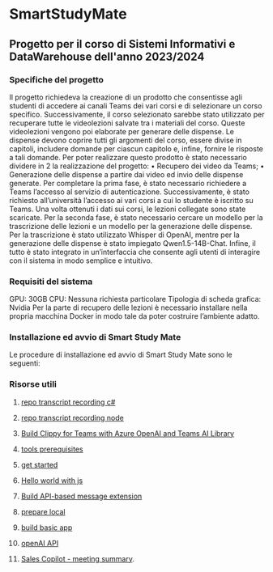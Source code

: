 # SmartStudyMate

## Progetto per il corso di Sistemi Informativi e DataWarehouse dell'anno 2023/2024

### Specifiche del progetto
Il progetto richiedeva la creazione di un prodotto che consentisse agli studenti di accedere ai canali Teams dei vari corsi e di selezionare un corso specifico. Successivamente, il corso selezionato sarebbe stato utilizzato per recuperare tutte le videolezioni salvate tra i materiali del corso. Queste videolezioni vengono poi elaborate per generare delle dispense. Le dispense devono coprire tutti gli argomenti del corso, essere divise in capitoli, includere domande per ciascun capitolo e, infine, fornire le risposte a tali domande.
Per poter realizzare questo prodotto è stato necessario dividere in 2 la realizzazione del progetto:
• Recupero dei video da Teams;
• Generazione delle dispense a partire dai video ed invio delle dispense generate.
Per completare la prima fase, è stato necessario richiedere a Teams l’accesso al servizio di autenticazione. Successivamente, è stato richiesto all’università l’accesso ai vari corsi a cui lo studente è iscritto su Teams. Una volta ottenuti i dati sui corsi, le lezioni collegate sono state scaricate.
Per la seconda fase, è stato necessario cercare un modello per la trascrizione delle lezioni e un modello per la generazione delle dispense. Per la trascrizione è stato utilizzato Whisper di OpenAI, mentre per la generazione delle dispense è stato impiegato Qwen1.5-14B-Chat.
Infine, il tutto è stato integrato in un’interfaccia che consente agli utenti di interagire con il sistema in modo semplice e intuitivo.

### Requisiti del sistema
GPU: 30GB
CPU: Nessuna richiesta particolare
Tipologia di scheda grafica: Nvidia
Per la parte di recupero delle lezioni è necessario installare nella propria macchina Docker in modo tale da poter costruire l’ambiente adatto.


### Installazione ed avvio di Smart Study Mate

Le procedure di installazione ed avvio di Smart Study Mate sono le seguenti:


### Risorse utili
 1. [repo transcript recording c#](https://github.com/OfficeDev/Microsoft-Teams-Samples/tree/main/samples/tab-meeting-transcript-recording/csharp)
2. [repo transcript recording node](https://github.com/OfficeDev/Microsoft-Teams-Samples/tree/main/samples/tab-meeting-transcript-recording/nodejs)
3. [Build Clippy for Teams with Azure OpenAI and Teams AI Library](https://www.youtube.com/watch?v=OZ6qNiuGo1Q)
4. [tools prerequisites](https://learn.microsoft.com/en-us/microsoftteams/platform/toolkit/tools-prerequisites)
5. [get started](https://learn.microsoft.com/en-us/microsoftteams/platform/get-started/get-started-overview)
6. [Hello world with js](https://learn.microsoft.com/en-us/microsoftteams/platform/sbs-gs-javascript?tabs=vscode%2Cvsc%2Cviscode)
7. [Build API-based message extension](https://learn.microsoft.com/en-us/microsoftteams/platform/messaging-extensions/build-api-based-message-extension?tabs=visual-studio-code%2Cnew-api)
8. [prepare local](https://learn.microsoft.com/en-us/microsoftteams/platform/concepts/build-and-test/prepare-your-o365-tenant)
9. [build basic app](https://learn.microsoft.com/en-us/microsoftteams/platform/get-started/build-basic-tab-app?tabs=teamstoolkitcodespaces)

10. [openAI API](https://platform.openai.com/docs/guides/text-generation)
11. [Sales Copilot - meeting summary](https://learn.microsoft.com/en-us/microsoft-sales-copilot/generate-meeting-summary).
